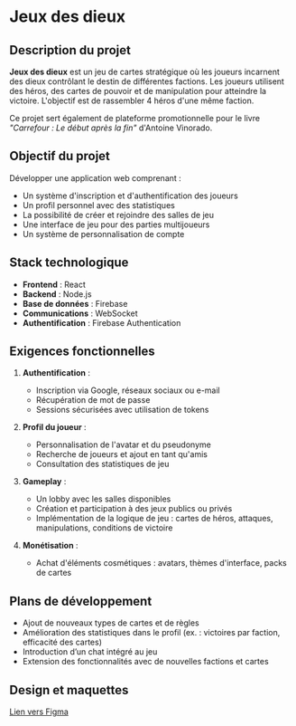 # Jeux des dieux

## Description du projet

**Jeux des dieux** est un jeu de cartes stratégique où les joueurs incarnent des dieux contrôlant le destin de différentes factions. Les joueurs utilisent des héros, des cartes de pouvoir et de manipulation pour atteindre la victoire. L'objectif est de rassembler 4 héros d'une même faction.

Ce projet sert également de plateforme promotionnelle pour le livre *"Carrefour : Le début après la fin"* d'Antoine Vinorado.

## Objectif du projet

Développer une application web comprenant :

- Un système d'inscription et d'authentification des joueurs
- Un profil personnel avec des statistiques
- La possibilité de créer et rejoindre des salles de jeu
- Une interface de jeu pour des parties multijoueurs
- Un système de personnalisation de compte

## Stack technologique

- **Frontend** : React
- **Backend** : Node.js
- **Base de données** : Firebase
- **Communications** : WebSocket
- **Authentification** : Firebase Authentication

## Exigences fonctionnelles

1. **Authentification** :
   - Inscription via Google, réseaux sociaux ou e-mail
   - Récupération de mot de passe
   - Sessions sécurisées avec utilisation de tokens

2. **Profil du joueur** :
   - Personnalisation de l'avatar et du pseudonyme
   - Recherche de joueurs et ajout en tant qu'amis
   - Consultation des statistiques de jeu

3. **Gameplay** :
   - Un lobby avec les salles disponibles
   - Création et participation à des jeux publics ou privés
   - Implémentation de la logique de jeu : cartes de héros, attaques, manipulations, conditions de victoire

4. **Monétisation** :
   - Achat d'éléments cosmétiques : avatars, thèmes d'interface, packs de cartes

## Plans de développement

- Ajout de nouveaux types de cartes et de règles
- Amélioration des statistiques dans le profil (ex. : victoires par faction, efficacité des cartes)
- Introduction d’un chat intégré au jeu
- Extension des fonctionnalités avec de nouvelles factions et cartes

## Design et maquettes

[Lien vers Figma](https://www.figma.com/proto/NzUvvQnPHH4e5zXTx7KJ7L/jeux-des-dieux)
